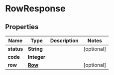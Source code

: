 
# RowResponse

## Properties
Name | Type | Description | Notes
------------ | ------------- | ------------- | -------------
**status** | **String** |  |  [optional]
**code** | **Integer** |  | 
**row** | [**Row**](Row.md) |  |  [optional]



